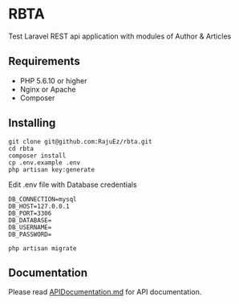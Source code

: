 
# RBTA

Test Laravel REST api application with modules of Author & Articles


## Requirements
* PHP 5.6.10 or higher
* Nginx or Apache
* Composer

## Installing

```
git clone git@github.com:RajuEz/rbta.git
cd rbta
composer install
cp .env.example .env
php artisan key:generate
```
Edit .env file with Database credentials

```
DB_CONNECTION=mysql
DB_HOST=127.0.0.1
DB_PORT=3306
DB_DATABASE=
DB_USERNAME=
DB_PASSWORD=
```

```
php artisan migrate
```

## Documentation

Please read [APIDocumentation.md](https://github.com/RajuEz/rbta/blob/master/APIDocumentation.md) for API documentation.